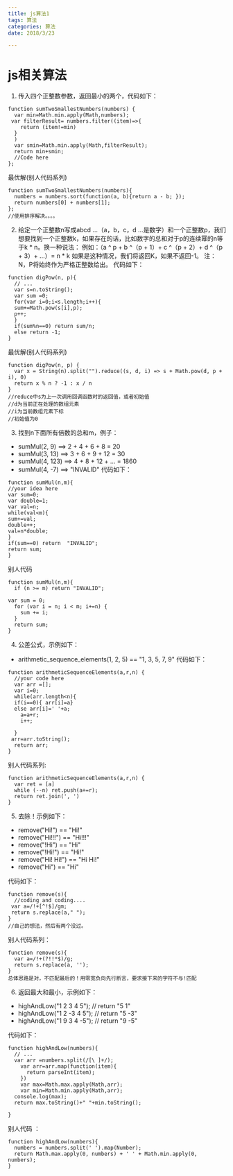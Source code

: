 ```yaml
---
title: js算法1
tags: 算法
categories: 算法
date: 2018/3/23

---
```


# js相关算法
1. 传入四个正整数参数，返回最小的两个，代码如下：
```
function sumTwoSmallestNumbers(numbers) {  
  var min=Math.min.apply(Math,numbers);
 var filterResult= numbers.filter((item)=>{
    return (item!=min)
  }
  )
  var smin=Math.min.apply(Math,filterResult);
  return min+smin;
  //Code here
};
```
最优解(别人代码系列)
```
function sumTwoSmallestNumbers(numbers){  
  numbers = numbers.sort(function(a, b){return a - b; });
  return numbers[0] + numbers[1];
};
//使用排序解决。。。。
```
2. 给定一个正整数n写成abcd ...（a，b，c，d 
...是数字）和一个正整数p，我们想要找到一个正整数k，如果存在的话，比如数字的总和对于p的连续幂的n等于k * n。换一种说法：
例如：（a ^ p + b ^（p + 1）+ c ^（p + 2）+ d ^（p + 3）+ ...）= n * k 
如果是这种情况，我们将返回K，如果不返回-1。
注：N，P将始终作为严格正整数给出。
代码如下：
```
function digPow(n, p){
  // ...
  var s=n.toString();
  var sum =0;
  for(var i=0;i<s.length;i++){
  sum+=Math.pow(s[i],p);
  p++;
  } 
  if(sum%n==0) return sum/n;
  else return -1;
}
```
最优解(别人代码系列)
```
function digPow(n, p) {
  var x = String(n).split("").reduce((s, d, i) => s + Math.pow(d, p + i), 0)
  return x % n ? -1 : x / n
}
//reduce中s为上一次调用回调函数时的返回值，或者初始值
//d为当前正在处理的数组元素
//i为当前数组元素下标
//初始值为0
```
3. 找到n下面所有倍数的总和m，例子：
- sumMul(2, 9)   ==> 2 + 4 + 6 + 8 = 20
- sumMul(3, 13)  ==> 3 + 6 + 9 + 12 = 30
- sumMul(4, 123) ==> 4 + 8 + 12 + ... = 1860
- sumMul(4, -7)  ==> "INVALID"
代码如下： 
```
function sumMul(n,m){
//your idea here
var sum=0;
var double=1;
var val=n;
while(val<m){
sum+=val;
double++;
val=n*double;
}
if(sum==0) return  "INVALID";
return sum;
}
```
别人代码

```
function sumMul(n,m){
  if (n >= m) return "INVALID";

var sum = 0;
  for (var i = n; i < m; i+=n) {
    sum += i;
  }
  return sum;
}
```
4. 公差公式，示例如下：

- arithmetic_sequence_elements(1, 2, 5) == "1, 3, 5, 7, 9"
代码如下：
```
function arithmeticSequenceElements(a,r,n) {
  //your code here
  var arr =[];
  var i=0;
  while(arr.length<n){
  if(i==0){ arr[i]=a}
  else arr[i]=' '+a;
    a=a+r;
    i++;
      
  }
 arr=arr.toString();
  return arr;
}
```
别人代码系列:
```
function arithmeticSequenceElements(a,r,n) {
  var ret = [a]
  while (--n) ret.push(a+=r);
  return ret.join(', ')
}
```
5. 去除！示例如下：
- remove("Hi!") == "Hi!"
- remove("Hi!!!") == "Hi!!!"
- remove("!Hi") == "Hi"
- remove("!Hi!") == "Hi!"
- remove("Hi! Hi!") == "Hi Hi!"
- remove("Hi") == "Hi"

代码如下：

```
function remove(s){
  //coding and coding....
 var a=/!+[^!$]/gm;
 return s.replace(a," ");
}
//自己的想法，然后有两个没过。

```
别人代码系列：
```
function remove(s){
  var a=/!+(?!!*$)/g;
  return s.replace(a, '');
}
总体思路是对，不匹配最后的！用零宽负向先行断言，要求接下来的字符不与!匹配
```
6. 返回最大和最小，示例如下：
- highAndLow("1 2 3 4 5"); // return "5 1"
- highAndLow("1 2 -3 4 5"); // return "5 -3"
- highAndLow("1 9 3 4 -5"); // return "9 -5"

代码如下：
```
function highAndLow(numbers){
  // ...
  var arr =numbers.split(/[\ ]+/);
    var arr=arr.map(function(item){
      return parseInt(item);
    })
    var max=Math.max.apply(Math,arr);
    var min=Math.min.apply(Math,arr);
  console.log(max);
  return max.toString()+" "+min.toString();
  
}
```
别人代码 ：

```
function highAndLow(numbers){
  numbers = numbers.split(' ').map(Number);
  return Math.max.apply(0, numbers) + ' ' + Math.min.apply(0, numbers);
}
```
